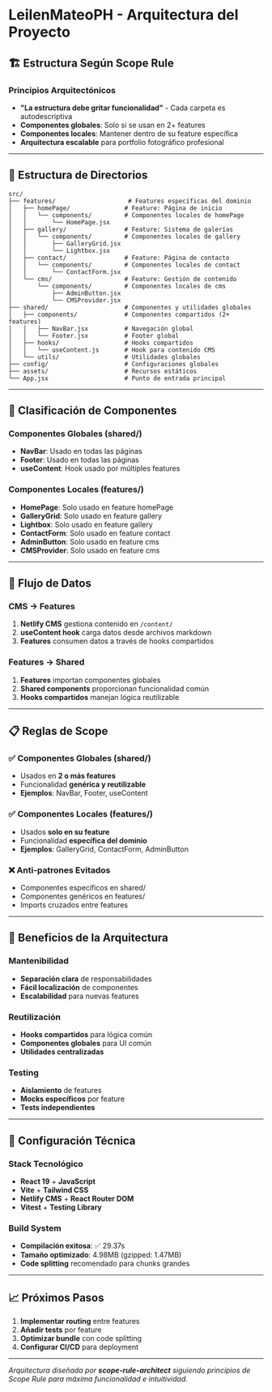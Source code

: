 # LeilenMateoPH - Arquitectura del Proyecto

## 🏗️ Estructura Según Scope Rule

### **Principios Arquitectónicos**
- **"La estructura debe gritar funcionalidad"** - Cada carpeta es autodescriptiva
- **Componentes globales**: Solo si se usan en 2+ features
- **Componentes locales**: Mantener dentro de su feature específica
- **Arquitectura escalable** para portfolio fotográfico profesional

---

## 📁 Estructura de Directorios

```
src/
├── features/                    # Features específicas del dominio
│   ├── homePage/               # Feature: Página de inicio
│   │   └── components/         # Componentes locales de homePage
│   │       └── HomePage.jsx
│   ├── gallery/                # Feature: Sistema de galerías
│   │   └── components/         # Componentes locales de gallery
│   │       ├── GalleryGrid.jsx
│   │       └── Lightbox.jsx
│   ├── contact/                # Feature: Página de contacto
│   │   └── components/         # Componentes locales de contact
│   │       └── ContactForm.jsx
│   └── cms/                    # Feature: Gestión de contenido
│       └── components/         # Componentes locales de cms
│           ├── AdminButton.jsx
│           └── CMSProvider.jsx
├── shared/                     # Componentes y utilidades globales
│   ├── components/             # Componentes compartidos (2+ features)
│   │   ├── NavBar.jsx          # Navegación global
│   │   └── Footer.jsx          # Footer global
│   ├── hooks/                  # Hooks compartidos
│   │   └── useContent.js       # Hook para contenido CMS
│   └── utils/                  # Utilidades globales
├── config/                     # Configuraciones globales
├── assets/                     # Recursos estáticos
└── App.jsx                     # Punto de entrada principal
```

---

## 🎯 Clasificación de Componentes

### **Componentes Globales (shared/)**
- **NavBar**: Usado en todas las páginas
- **Footer**: Usado en todas las páginas
- **useContent**: Hook usado por múltiples features

### **Componentes Locales (features/)**
- **HomePage**: Solo usado en feature homePage
- **GalleryGrid**: Solo usado en feature gallery
- **Lightbox**: Solo usado en feature gallery
- **ContactForm**: Solo usado en feature contact
- **AdminButton**: Solo usado en feature cms
- **CMSProvider**: Solo usado en feature cms

---

## 🔄 Flujo de Datos

### **CMS → Features**
1. **Netlify CMS** gestiona contenido en `/content/`
2. **useContent hook** carga datos desde archivos markdown
3. **Features** consumen datos a través de hooks compartidos

### **Features → Shared**
1. **Features** importan componentes globales
2. **Shared components** proporcionan funcionalidad común
3. **Hooks compartidos** manejan lógica reutilizable

---

## 📋 Reglas de Scope

### ✅ **Componentes Globales (shared/)**
- Usados en **2 o más features**
- Funcionalidad **genérica y reutilizable**
- **Ejemplos**: NavBar, Footer, useContent

### ✅ **Componentes Locales (features/)**
- Usados **solo en su feature**
- Funcionalidad **específica del dominio**
- **Ejemplos**: GalleryGrid, ContactForm, AdminButton

### ❌ **Anti-patrones Evitados**
- Componentes específicos en shared/
- Componentes genéricos en features/
- Imports cruzados entre features

---

## 🚀 Beneficios de la Arquitectura

### **Mantenibilidad**
- **Separación clara** de responsabilidades
- **Fácil localización** de componentes
- **Escalabilidad** para nuevas features

### **Reutilización**
- **Hooks compartidos** para lógica común
- **Componentes globales** para UI común
- **Utilidades centralizadas**

### **Testing**
- **Aislamiento** de features
- **Mocks específicos** por feature
- **Tests independientes**

---

## 🔧 Configuración Técnica

### **Stack Tecnológico**
- **React 19** + **JavaScript**
- **Vite** + **Tailwind CSS**
- **Netlify CMS** + **React Router DOM**
- **Vitest** + **Testing Library**

### **Build System**
- **Compilación exitosa**: ✅ 29.37s
- **Tamaño optimizado**: 4.98MB (gzipped: 1.47MB)
- **Code splitting** recomendado para chunks grandes

---

## 📈 Próximos Pasos

1. **Implementar routing** entre features
2. **Añadir tests** por feature
3. **Optimizar bundle** con code splitting
4. **Configurar CI/CD** para deployment

---

*Arquitectura diseñada por **scope-rule-architect** siguiendo principios de Scope Rule para máxima funcionalidad e intuitividad.*
